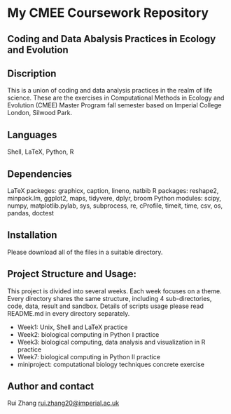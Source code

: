 # My CMEE Coursework Repository

## Coding and Data Abalysis Practices in Ecology and Evolution
## Discription
This is a union of coding and data analysis practices in the realm of life science. These are the exercises in Computational Methods in Ecology and Evolution (CMEE) Master Program fall semester based on Imperial College London, Silwood Park.

## Languages
Shell, LaTeX, Python, R

## Dependencies
LaTeX packeges: graphicx, caption, lineno, natbib
R packages: reshape2, minpack.lm, ggplot2, maps, tidyvere, dplyr, broom
Python modules: scipy, numpy, matplotlib.pylab, sys, subprocess, re, cProfile, timeit, time, csv, os, pandas, doctest

## Installation
Please download all of the files in a suitable directory.

## Project Structure and Usage: 
This project is divided into several weeks. Each week focuses on a theme. Every directory shares the same structure, including 4 sub-directories, code, data, result and sandbox. Details of scripts usage please read README.md in every directory separately.
- Week1: Unix, Shell and LaTeX practice
- Week2: biological computing in Python I practice
- Week3: biological computing, data analysis and visualization in R practice
- Week7: biological computing in Python II practice
- miniproject: computational biology techniques concrete exercise

## Author and contact
Rui Zhang   rui.zhang20@imperial.ac.uk